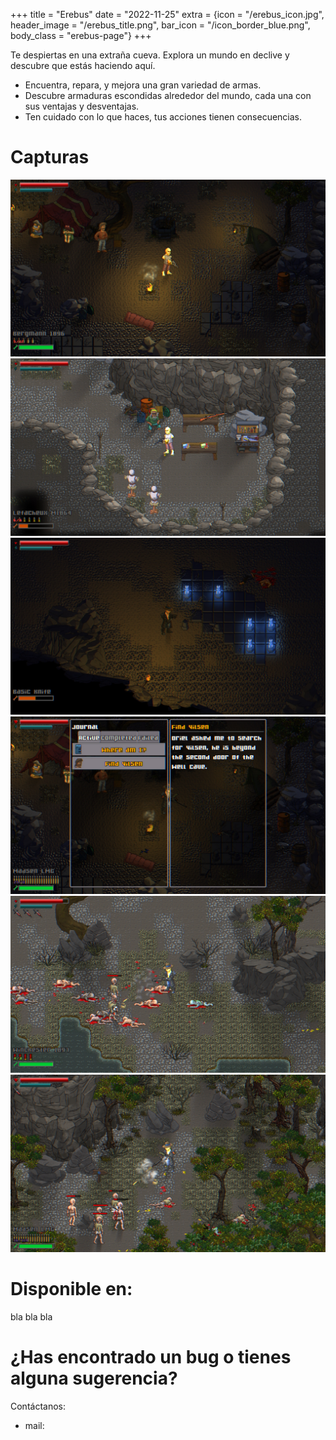 +++
title = "Erebus"
date = "2022-11-25"
extra = {icon = "/erebus_icon.jpg", header_image = "/erebus_title.png", bar_icon = "/icon_border_blue.png", body_class = "erebus-page"}
+++

Te despiertas en una extraña cueva. Explora un mundo en declive y descubre que estás haciendo aquí.

- Encuentra, repara, y mejora una gran variedad de armas.
- Descubre armaduras escondidas alrededor del mundo, cada una con sus ventajas y desventajas.
- Ten cuidado con lo que haces, tus acciones tienen consecuencias.

# Capturas

<div class="image-grid">
    <img src="screenshots/01.jpg" alt="Screenshot 1">
    <img src="screenshots/02.jpg" alt="Screenshot 2">
    <img src="screenshots/03.jpg" alt="Screenshot 3">
    <img src="screenshots/04.jpg" alt="Screenshot 4">
    <img src="screenshots/05.jpg" alt="Screenshot 5">
    <img src="screenshots/06.jpg" alt="Screenshot 6">
</div>


# Disponible en:

bla bla bla


# ¿Has encontrado un bug o tienes alguna sugerencia?

Contáctanos:
- mail:
